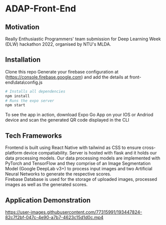 # ADAP-Front-End

## Motivation
Really Enthusiastic Programmers' team submission for Deep Learning Week (DLW) hackathon 2022, organised by NTU's MLDA.

## Installation
Clone this repo
Generate your firebase configuration at (https://console.firebase.google.com) and add the details at front-end\data\config.js
```bash
# Installs all dependencies
npm install
# Runs the expo server
npm start 
```
To see the app in action, download Expo Go App on your IOS or Andriod device and scan the generated QR code displayed in the CLI

## Tech Frameworks
Frontend is built using React Native with tailwind as CSS to ensure cross-platform device compatiability.
Server is hosted with flask and it holds our data processing models. Our data processing models are implemented with PyTorch and TensorFlow and they comprise of an Image Segmentation Model (Google DeepLab v3+) to process input images and two Artificial Neural Networks to generate the respective scores.  
Firebase Database is used for the storage of uploaded images, processed images as well as the generated scores.

## Application Demonstration
https://user-images.githubusercontent.com/77315991/193447824-82c7f2bf-047c-4e90-a7b7-4623c15d1d0c.mp4
